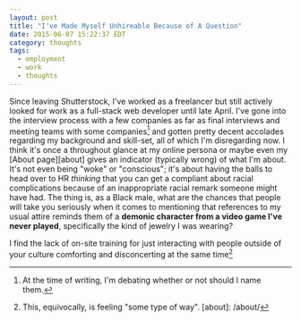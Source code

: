 ```yaml
---
layout: post
title: "I've Made Myself Unhireable Because of A Question"
date: 2015-06-07 15:22:37 EDT
category: thoughts
tags:
  - employment
  - work
  - thoughts
---
```


Since leaving Shutterstock, I've worked as a freelancer but still actively
looked for work as a full-stack web developer until late April. I've gone into
the interview process with a few companies as far as final interviews and
meeting teams with some companies[^1] and gotten pretty decent accolades
regarding my background and skill-set, all of which I'm disregarding now.
I think it's once a throughout glance at my online persona or maybe even
my [About page][about] gives an indicator (typically wrong) of what I'm
about. It's not even being "woke" or "conscious"; it's about having the
balls to head over to HR _thinking_ that you can get a compliant about
racial complications because of an inappropriate racial remark someone
might have had. The thing is, as a Black male, what are the chances that
people will take you seriously when it comes to mentioning that references
to my usual attire reminds them of a __demonic character from a video game
I've never played__, specifically the kind of jewelry I was wearing?

I find the lack of on-site training for just interacting with people outside
of your culture comforting and disconcerting at the same time[^2]

[^1]: At the time of writing, I'm debating whether or not should I name them.
[^2]: This, equivocally, is feeling "some type of way".
[about]: /about/
